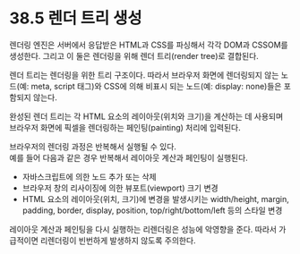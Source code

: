 # 38.5 렌더 트리 생성

렌더링 엔진은 서버에서 응답받은 HTML과 CSS를 파싱해서 각각 DOM과 CSSOM를 생성한다. 그리고 이 둘은 렌더링을 위해 렌더 트리(render tree)로 결합된다.

렌더 트리는 렌더링을 위한 트리 구조이다. 따라서 브라우저 화면에 렌더링되지 않는 노드(예: meta, script 태그)와 CSS에 의해 비표시 되는 노드(예: display: none)들은 포함되지 않는다.

완성된 렌더 트리는 각 HTML 요소의 레이아웃(위치와 크기)을 계산하는 데 사용되며 브라우저 화면에 픽셀을 렌더링하는 페인팅(painting) 처리에 입력된다.

브라우저의 렌더링 과정은 반복해서 실행될 수 있다.  
예를 들어 다음과 같은 경우 반복해서 레이아웃 계산과 페인팅이 실행된다.

- 자바스크립트에 의한 노드 추가 또는 삭제
- 브라우저 창의 리사이징에 의한 뷰포트(viewport) 크기 변경
- HTML 요소의 레이아웃(위치, 크기)에 변경을 발생시키는 width/height, margin, padding, border, display, position, top/right/bottom/left 등의 스타일 변경

레이아웃 계산과 페인팅을 다시 실행하는 리렌더링은 성능에 악영향을 준다. 따라서 가급적이면 리렌더링이 빈번하게 발생하지 않도록 주의한다.

